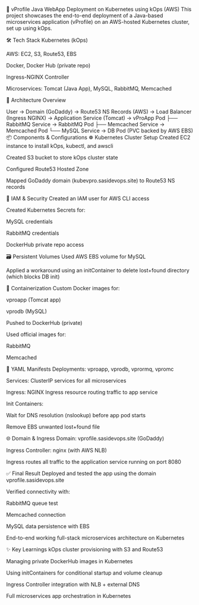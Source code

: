 🚀 vProfile Java WebApp Deployment on Kubernetes using kOps (AWS)
This project showcases the end-to-end deployment of a Java-based microservices application (vProfile) on an AWS-hosted Kubernetes cluster, set up using kOps.

🛠️ Tech Stack
Kubernetes (kOps)

AWS: EC2, S3, Route53, EBS

Docker, Docker Hub (private repo)

Ingress-NGINX Controller

Microservices: Tomcat (Java App), MySQL, RabbitMQ, Memcached

🧩 Architecture Overview

User → Domain (GoDaddy)
     → Route53 NS Records (AWS)
     → Load Balancer (Ingress NGINX)
     → Application Service (Tomcat)
     → vProApp Pod
       ├── RabbitMQ Service → RabbitMQ Pod
       ├── Memcached Service → Memcached Pod
       └── MySQL Service → DB Pod (PVC backed by AWS EBS)
📦 Components & Configurations
☸️ Kubernetes Cluster Setup
Created EC2 instance to install kOps, kubectl, and awscli

Created S3 bucket to store kOps cluster state

Configured Route53 Hosted Zone

Mapped GoDaddy domain (kubevpro.sasidevops.site) to Route53 NS records

🔐 IAM & Security
Created an IAM user for AWS CLI access

Created Kubernetes Secrets for:

MySQL credentials

RabbitMQ credentials

DockerHub private repo access

🗃️ Persistent Volumes
Used AWS EBS volume for MySQL

Applied a workaround using an initContainer to delete lost+found directory (which blocks DB init)

🐳 Containerization
Custom Docker images for:

vproapp (Tomcat app)

vprodb (MySQL)

Pushed to DockerHub (private)

Used official images for:

RabbitMQ

Memcached

📑 YAML Manifests
Deployments: vproapp, vprodb, vprormq, vpromc

Services: ClusterIP services for all microservices

Ingress: NGINX Ingress resource routing traffic to app service

Init Containers:

Wait for DNS resolution (nslookup) before app pod starts

Remove EBS unwanted lost+found file

🌐 Domain & Ingress
Domain: vprofile.sasidevops.site (GoDaddy)

Ingress Controller: nginx (with AWS NLB)

Ingress routes all traffic to the application service running on port 8080

✅ Final Result
Deployed and tested the app using the domain vprofile.sasidevops.site

Verified connectivity with:

RabbitMQ queue test

Memcached connection

MySQL data persistence with EBS

End-to-end working full-stack microservices architecture on Kubernetes

✨ Key Learnings
kOps cluster provisioning with S3 and Route53

Managing private DockerHub images in Kubernetes

Using initContainers for conditional startup and volume cleanup

Ingress Controller integration with NLB + external DNS

Full microservices app orchestration in Kubernetes
